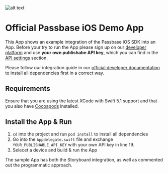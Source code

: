 ![alt text](https://passbase.com/assets/images/meta.jpg "Passbase Header")


# Official Passbase iOS Demo App

This App shows an example integration of the Passbase iOS SDK into an App. Before your try to run the App please sign up on our [developer platform](https://app.passbase.com/signup) and use **your own publishabe API key**, which you can find in the [API settings](https://app.passbase.com/settings/api) section. 

Please follow our integration guide in our [official developer documentation](https://docs.passbase.com/integrations/ios) to install all dependencies first in a correct way. 

## Requirements

Ensure that you are using the latest XCode with Swift 5.1 support and that you also have [Cocoapods](https://cocoapods.org/) installed.

## Install the App & Run

1. `cd` into the project and run `pod install` to install all dependencies
2. Go into the `Appdelegate.swift` file and exchange `YOUR_PUBLISHABLE_API_KEY` with your own API key in line 19.
3. Selecet a device and build & run the App

The sample App has both the Storyboard integration, as  well as commented out the programmatic  approach.

